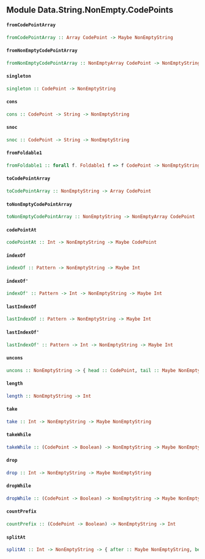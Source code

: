 ## Module Data.String.NonEmpty.CodePoints

#### `fromCodePointArray`

``` purescript
fromCodePointArray :: Array CodePoint -> Maybe NonEmptyString
```

#### `fromNonEmptyCodePointArray`

``` purescript
fromNonEmptyCodePointArray :: NonEmptyArray CodePoint -> NonEmptyString
```

#### `singleton`

``` purescript
singleton :: CodePoint -> NonEmptyString
```

#### `cons`

``` purescript
cons :: CodePoint -> String -> NonEmptyString
```

#### `snoc`

``` purescript
snoc :: CodePoint -> String -> NonEmptyString
```

#### `fromFoldable1`

``` purescript
fromFoldable1 :: forall f. Foldable1 f => f CodePoint -> NonEmptyString
```

#### `toCodePointArray`

``` purescript
toCodePointArray :: NonEmptyString -> Array CodePoint
```

#### `toNonEmptyCodePointArray`

``` purescript
toNonEmptyCodePointArray :: NonEmptyString -> NonEmptyArray CodePoint
```

#### `codePointAt`

``` purescript
codePointAt :: Int -> NonEmptyString -> Maybe CodePoint
```

#### `indexOf`

``` purescript
indexOf :: Pattern -> NonEmptyString -> Maybe Int
```

#### `indexOf'`

``` purescript
indexOf' :: Pattern -> Int -> NonEmptyString -> Maybe Int
```

#### `lastIndexOf`

``` purescript
lastIndexOf :: Pattern -> NonEmptyString -> Maybe Int
```

#### `lastIndexOf'`

``` purescript
lastIndexOf' :: Pattern -> Int -> NonEmptyString -> Maybe Int
```

#### `uncons`

``` purescript
uncons :: NonEmptyString -> { head :: CodePoint, tail :: Maybe NonEmptyString }
```

#### `length`

``` purescript
length :: NonEmptyString -> Int
```

#### `take`

``` purescript
take :: Int -> NonEmptyString -> Maybe NonEmptyString
```

#### `takeWhile`

``` purescript
takeWhile :: (CodePoint -> Boolean) -> NonEmptyString -> Maybe NonEmptyString
```

#### `drop`

``` purescript
drop :: Int -> NonEmptyString -> Maybe NonEmptyString
```

#### `dropWhile`

``` purescript
dropWhile :: (CodePoint -> Boolean) -> NonEmptyString -> Maybe NonEmptyString
```

#### `countPrefix`

``` purescript
countPrefix :: (CodePoint -> Boolean) -> NonEmptyString -> Int
```

#### `splitAt`

``` purescript
splitAt :: Int -> NonEmptyString -> { after :: Maybe NonEmptyString, before :: Maybe NonEmptyString }
```


